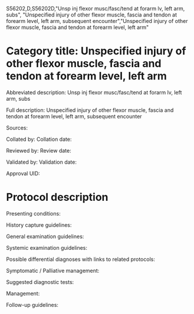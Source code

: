 S56202,D,S56202D,"Unsp inj flexor musc/fasc/tend at forarm lv, left arm, subs", "Unspecified injury of other flexor muscle, fascia and tendon at forearm level, left arm, subsequent encounter","Unspecified injury of other flexor muscle, fascia and tendon at forearm level, left arm"
# Category title: Unspecified injury of other flexor muscle, fascia and tendon at forearm level, left arm

Abbreviated description: Unsp inj flexor musc/fasc/tend at forarm lv, left arm, subs

Full description: Unspecified injury of other flexor muscle, fascia and tendon at forearm level, left arm, subsequent encounter

Sources:

Collated by:
Collation date:

Reviewed by:
Review date:

Validated by:
Validation date:

Approval UID:

# Protocol description

Presenting conditions:

History capture guidelines:

General examination guidelines:

Systemic examination guidelines:

Possible differential diagnoses with links to related protocols:

Symptomatic / Palliative management:

Suggested diagnostic tests:

Management:

Follow-up guidelines:
